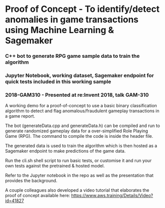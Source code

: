 # Proof of Concept - To identify/detect anomalies in game transactions using Machine Learning & Sagemaker
### C++ bot to generate RPG game sample data to train the algorithm
### Jupyter Notebook, working dataset, Sagemaker endpoint for quick tests included in this working sample
### 2018-GAM310 - Presented at re:Invent 2018, talk GAM-310

A working demo for a proof-of-concept to use a basic binary classification algorithm to detect and flag anomalous/fraudulent gameplay transactions in a game report.

The bot (generateData.cpp and generateData.h) can be compiled and run to generate randomized gameplay data for a over-simplified Role Playing Game (RPG). The command to compile the code is inside the header file.

The generated data is used to train the algorithm which is then hosted as a Sagemaker endpoint to make predictions of the game data.

Run the cli.sh shell script to run basic tests, or customise it and run your own tests against the pretrained & hosted model.

Refer to the Jupyter notebook in the repo as well as the presentation that provides the background.

A couple colleagues also developed a video tutorial that elaborates the proof of concept available here: https://www.aws.training/Details/Video?id=41827
